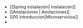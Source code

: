 

- [[Spring instalación| Instalación]]
- [[Anotaciones | Anotaciones]]
- [[00 Introduccion|Microservicios]]
- 